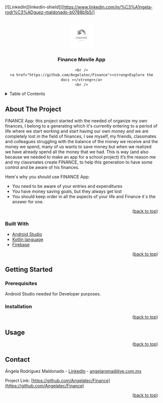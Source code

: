 <div id="top"></div>



[![LinkedIn][linkedin-shield]][https://www.linkedin.com/in/%C3%A1ngela-rodr%C3%ADguez-maldonado-b0788b1b5/]



<!-- PROJECT LOGO -->
<br />
<div align="center">
  <a href="https://github.com/Angelatec/Finance">
    <img src="app/logo.png" alt="Logo" width="80" height="80">
  </a>

  <h3 align="center">Finance Movile App</h3>

  <p align="center">
    
    <br />
    <a href="https://github.com/Angelatec/Finance"><strong>Explore the docs »</strong></a>
    <br />
  </p>
</div>



<!-- TABLE OF CONTENTS -->
<details>
  <summary>Table of Contents</summary>
  <ol>
    <li>
      <a href="#about-the-project">About The Project</a>
      <ul>
        <li><a href="#built-with">Built With</a></li>
      </ul>
    </li>
    <li>
      <a href="#getting-started">Getting Started</a>
      <ul>
        <li><a href="#prerequisites">Prerequisites</a></li>
        <li><a href="#installation">Installation</a></li>
      </ul>
    </li>
    <li><a href="#usage">Usage</a></li>
    <li><a href="#roadmap">Roadmap</a></li>
    <li><a href="#contributing">Contributing</a></li>
    <li><a href="#license">License</a></li>
    <li><a href="#contact">Contact</a></li>
    <li><a href="#acknowledgments">Acknowledgments</a></li>
  </ol>
</details>



<!-- ABOUT THE PROJECT -->
## About The Project


FINANCE App: this project started with the needed of organize my own finances, I belong to a generating which it's currently entering to a period of life where we start working and start having our own money and we are completely lost in the field of finances, I see myself, my friends, classmates and colleagues struggling with the balance of the money we receive and the money we spend, many of us wants to save money but when we realized we have already spend all the money that we had. This is way (and also because we needed to make an app for a school project) it’s the reason me and my classmates create FINANCE, to help this generation to have some control and be aware of his finances.   

Here's why you should use FINANCE App:
* You need to be aware of your entries and expenditures  
* You have money saving goals, but they always get lost 
* You should keep order in all the aspects of your life and Finance it´s the answer for one. 


<p align="right">(<a href="#top">back to top</a>)</p>


### Built With

* [Android Studio](https://developer.android.com/studio?hl=es-419&gclid=EAIaIQobChMImMCiuryo9QIVg8x3Ch1CvgWBEAAYASAAEgLqFvD_BwE&gclsrc=aw.ds)
* [Kotlin language](https://kotlinlang.org/)
* [Firebase](https://firebase.google.com/)


<p align="right">(<a href="#top">back to top</a>)</p>



<!-- GETTING STARTED -->
## Getting Started

### Prerequisites
Android Studio needed for Developer purposes. 

### Installation

<p align="right">(<a href="#top">back to top</a>)</p>



<!-- USAGE EXAMPLES -->
## Usage


<p align="right">(<a href="#top">back to top</a>)</p>






<!-- CONTACT -->
## Contact
Ángela Rodríguez Maldonado - [LinkedIn](https://www.linkedin.com/in/%C3%A1ngela-rodr%C3%ADguez-maldonado-b0788b1b5/) - angelaroma@live.com.mx

Project Link: [https://github.com/Angelatec/Finance](https://github.com/Angelatec/Finance)
<p align="right">(<a href="#top">back to top</a>)</p>



